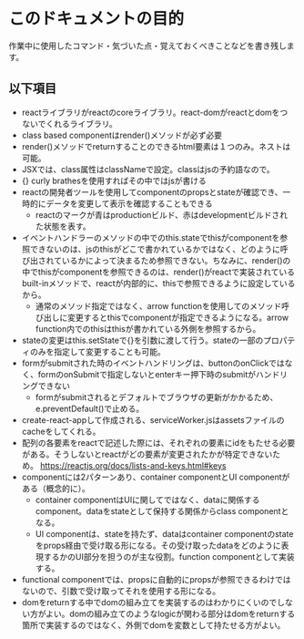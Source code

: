 # このドキュメントの目的
作業中に使用したコマンド・気づいた点・覚えておくべきことなどを書き残します。

## 以下項目
- reactライブラリがreactのcoreライブラリ。react-domがreactとdomをつないでくれるライブラリ。
- class based componentはrender()メソッドが必ず必要
- render()メソッドでreturnすることのできるhtml要素は１つのみ。ネストは可能。
- JSXでは、class属性はclassNameで設定。classはjsの予約語なので。
- {} curly brathesを使用すればその中ではjsが書ける
- reactの開発者ツールを使用してcomponentのpropsとstateが確認でき、一時的にデータを変更して表示を確認することもできる
  - reactのマークが青はproductionビルド、赤はdevelopmentビルドされた状態を表す。
- イベントハンドラーのメソッドの中でのthis.stateでthisがcomponentを参照できないのは、jsのthisがどこで書かれているかではなく、どのように呼び出されているかによって決まるため参照できない。ちなみに、render()の中でthisがcomponentを参照できるのは、render()がreactで実装されているbuilt-inメソッドで、reactが内部的に、thisで参照できるように設定しているから。
  - 通常のメソッド指定ではなく、arrow functionを使用してのメソッド呼び出しに変更するとthisでcomponentが指定できるようになる。arrow function内でのthisはthisが書かれている外側を参照するから。
- stateの変更はthis.setStateで{}を引数に渡して行う。stateの一部のプロパティのみを指定して変更することも可能。
- formがsubmitされた時のイベントハンドリングは、buttonのonClickではなく、formのonSubmitで指定しないとenterキー押下時のsubmitがハンドリングできない
  - formがsubmitされるとデフォルトでブラウザの更新がかかるため、e.preventDefault()で止める。
- create-react-appして作成される、serviceWorker.jsはassetsファイルのcacheをしてくれる。
- 配列の各要素をreactで記述した際には、それぞれの要素にidをもたせる必要がある。そうしないとreactがどの要素が変更されたかが特定できないため。
https://reactjs.org/docs/lists-and-keys.html#keys
- componentには2パターンあり、container componentとUI componentがある（概念的に）。
  - container componentはUIに関してではなく、dataに関係するcomponent。dataをstateとして保持する関係からclass componentとなる。
  - UI componentは、stateを持たず、dataはcontainer componentのstateをprops経由で受け取る形になる。その受け取ったdataをどのように表現するかのUI部分を担うのが主な役割。function componentとして実装する。
- functional componentでは、propsに自動的にpropsが参照できるわけではないので、引数で受け取ってそれを使用する形になる。
- domをreturnする中でdomの組み立てを実装するのはわかりにくいのでしない方がよい。domの組み立てのようなlogicが関わる部分はdomをreturnする箇所で実装するのではなく、外側でdomを変数として持たせる方がよい。